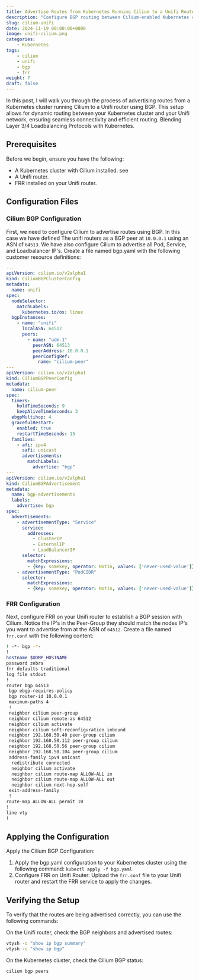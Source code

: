 ```yaml
---
title: Advertise Routes from Kubernetes Running Cilium to a Unifi Router over BGP
description: "Configure BGP routing between Cilium-enabled Kubernetes clusters and Unifi routers for dynamic route advertisement and seamless network connectivity"
slug: cilium-unifi
date: 2024-11-19 00:00:00+0000
image: unifi-cilium.png
categories:
    - Kubernetes
tags:
    - cilium
    - unifi
    - bgp
    - frr
weight: 7
draft: false
---
```


In this post, I will walk you through the process of advertising routes from a Kubernetes cluster running Cilium to a Unifi router using BGP. This setup allows for dynamic routing between your Kubernetes cluster and your Unifi network, ensuring seamless connectivity and efficient routing. Blending Layer 3/4 Loadbalancing Protocols with Kubernetes.

## Prerequisites
Before we begin, ensure you have the following:
- A Kubernetes cluster with Cilium installed. see
- A Unifi router.
- FRR installed on your Unifi router. 

## Configuration Files
### Cilium BGP Configuration
First, we need to configure Cilium to advertise routes using BGP. In this case we have defined The unifi routers as a BGP peer at `10.0.0.1` using an ASN of `64513`. We have also configure Cilium to advertise all Pod, Service, and Loadbalancer IP's. Create a file named bgp.yaml with the following customer resource definitions:
``` yaml
---
apiVersion: cilium.io/v2alpha1
kind: CiliumBGPClusterConfig
metadata:
  name: unifi
spec:
  nodeSelector:
    matchLabels:
      kubernetes.io/os: linux
  bgpInstances:
    - name: "unifi"
      localASN: 64512
      peers:
        - name: "udm-1"
          peerASN: 64513
          peerAddress: 10.0.0.1
          peerConfigRef:
            name: "cilium-peer"
---
apiVersion: cilium.io/v2alpha1
kind: CiliumBGPPeerConfig
metadata:
  name: cilium-peer
spec:
  timers:
    holdTimeSeconds: 9
    keepAliveTimeSeconds: 3
  ebgpMultihop: 4
  gracefulRestart:
    enabled: true
    restartTimeSeconds: 15
  families:
    - afi: ipv4
      safi: unicast
      advertisements:
        matchLabels:
          advertise: "bgp"
---
apiVersion: cilium.io/v2alpha1
kind: CiliumBGPAdvertisement
metadata:
  name: bgp-advertisements
  labels:
    advertise: bgp
spec:
  advertisements:
    - advertisementType: "Service"
      service:
        addresses:
          - ClusterIP
          - ExternalIP
          - LoadBalancerIP    
      selector:
        matchExpressions:
        - {key: somekey, operator: NotIn, values: ['never-used-value']}
    - advertisementType: "PodCIDR"
      selector:
        matchExpressions:
        - {key: somekey, operator: NotIn, values: ['never-used-value']}
```

### FRR Configuration
Next, configure FRR on your Unifi router to establish a BGP session with Cilium. Notice the IP's in the Peer-Group they should match the nodes IP's you want to advertise from at the ASN of `64512`. Create a file named `frr.conf` with the following content:
``` bash
! -*- bgp -*-
!
hostname $UDMP_HOSTNAME
password zebra
frr defaults traditional
log file stdout
!
router bgp 64513
 bgp ebgp-requires-policy
 bgp router-id 10.0.0.1
 maximum-paths 4
 !
 neighbor cilium peer-group
 neighbor cilium remote-as 64512
 neighbor cilium activate
 neighbor cilium soft-reconfiguration inbound
 neighbor 192.168.50.40 peer-group cilium
 neighbor 192.168.50.112 peer-group cilium
 neighbor 192.168.50.56 peer-group cilium
 neighbor 192.168.50.104 peer-group cilium
 address-family ipv4 unicast
  redistribute connected
  neighbor cilium activate
  neighbor cilium route-map ALLOW-ALL in
  neighbor cilium route-map ALLOW-ALL out
  neighbor cilium next-hop-self
 exit-address-family
 !
route-map ALLOW-ALL permit 10
!
line vty
!
```

## Applying the Configuration
Apply the Cilium BGP Configuration: 
1. Apply the bgp.yaml configuration to your Kubernetes cluster using the following command:
```kubectl apply -f bgp.yaml```
2. Configure FRR on Unifi Router: Upload the `frr.conf` file to your Unifi router and restart the FRR service to apply the changes.

## Verifying the Setup
To verify that the routes are being advertised correctly, you can use the following commands:

On the Unifi router, check the BGP neighbors and advertised routes:
```bash
vtysh -c "show ip bgp summary"
vtysh -c "show ip bgp"
```
On the Kubernetes cluster, check the Cilium BGP status:
``` bash
cilium bgp peers
```
